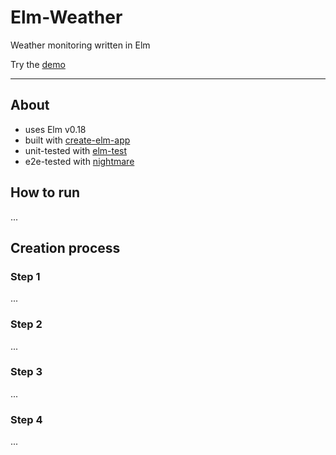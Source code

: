 # Elm-Weather

Weather monitoring written in Elm

Try the [demo](http://elm-weather.herokuapp.com)

---

## About

- uses Elm v0.18
- built with [create-elm-app](https://github.com/halfzebra/create-elm-app)
- unit-tested with [elm-test](https://github.com/elm-community/elm-test)
- e2e-tested with [nightmare](https://github.com/segmentio/nightmare)

## How to run
...

## Creation process

### Step 1
...

### Step 2
...

### Step 3
...

### Step 4
...

